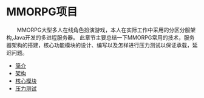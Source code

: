 # MMORPG项目
&emsp;&emsp;MMORPG大型多人在线角色扮演游戏，本人在实际工作中采用的分区分服架构,Java开发的多进程服务器。
此章节主要总结一下MMORPG常用的技术，服务器架构的搭建，核心功能模块的设计、编写以及怎样进行压力测试以保证承载，延迟问题。  
- [简介](MMORPG项目/简介.md)
- [架构](MMORPG项目/服务器架构.md)
- [核心模块](MMORPG项目/核心模块.md)
- [压力测试](MMORPG项目/压力测试.md)

